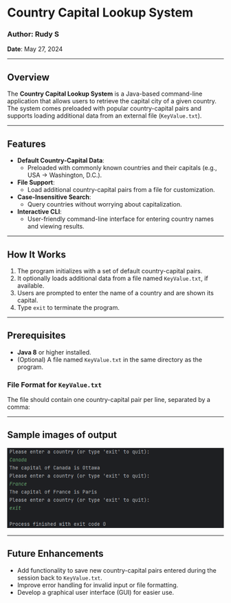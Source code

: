 # Country Capital Lookup System

### Author: Rudy S
**Date**: May 27, 2024

---

## Overview

The **Country Capital Lookup System** is a Java-based command-line application that allows users to retrieve the capital city of a given country.  
The system comes preloaded with popular country-capital pairs and supports loading additional data from an external file (`KeyValue.txt`).

---

## Features

- **Default Country-Capital Data**:
    - Preloaded with commonly known countries and their capitals (e.g., USA → Washington, D.C.).
- **File Support**:
    - Load additional country-capital pairs from a file for customization.
- **Case-Insensitive Search**:
    - Query countries without worrying about capitalization.
- **Interactive CLI**:
    - User-friendly command-line interface for entering country names and viewing results.

---

## How It Works

1. The program initializes with a set of default country-capital pairs.
2. It optionally loads additional data from a file named `KeyValue.txt`, if available.
3. Users are prompted to enter the name of a country and are shown its capital.
4. Type `exit` to terminate the program.

---

## Prerequisites

- **Java 8** or higher installed.
- (Optional) A file named `KeyValue.txt` in the same directory as the program.

### File Format for `KeyValue.txt`
The file should contain one country-capital pair per line, separated by a comma:

--- 

## Sample images of output
  
![img.png](img.png)


---

## Future Enhancements

- Add functionality to save new country-capital pairs entered during the session back to `KeyValue.txt`.
- Improve error handling for invalid input or file formatting.
- Develop a graphical user interface (GUI) for easier use.



